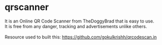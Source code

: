 # qrscanner
It is an Online QR Code Scanner from TheDoggyBrad that is easy to use.
<br>
It is free from any danger, tracking and advertisements unlike others.
<br>
<br>
Resource used to built this: https://github.com/gokulkrishh/qrcodescan.in
